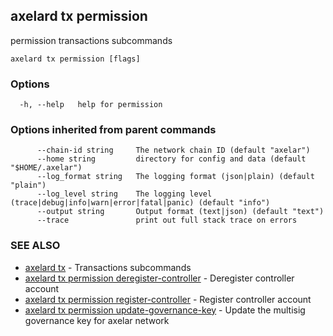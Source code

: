 ## axelard tx permission

permission transactions subcommands

```
axelard tx permission [flags]
```

### Options

```
  -h, --help   help for permission
```

### Options inherited from parent commands

```
      --chain-id string     The network chain ID (default "axelar")
      --home string         directory for config and data (default "$HOME/.axelar")
      --log_format string   The logging format (json|plain) (default "plain")
      --log_level string    The logging level (trace|debug|info|warn|error|fatal|panic) (default "info")
      --output string       Output format (text|json) (default "text")
      --trace               print out full stack trace on errors
```

### SEE ALSO

- [axelard tx](/cli-docs/v0_31_0/axelard_tx) - Transactions subcommands
- [axelard tx permission deregister-controller](/cli-docs/v0_31_0/axelard_tx_permission_deregister-controller) - Deregister controller account
- [axelard tx permission register-controller](/cli-docs/v0_31_0/axelard_tx_permission_register-controller) - Register controller account
- [axelard tx permission update-governance-key](/cli-docs/v0_31_0/axelard_tx_permission_update-governance-key) - Update the multisig governance key for axelar network
